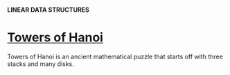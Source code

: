 #### LINEAR DATA STRUCTURES
# [Towers of Hanoi](https://www.codecademy.com/courses/linear-data-structures/projects/towers-of-hanoi)
Towers of Hanoi is an ancient mathematical puzzle that starts off with three stacks and many disks.
